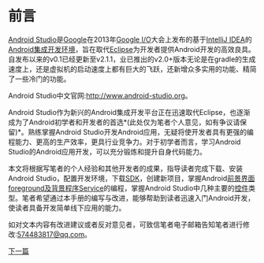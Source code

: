 # 前言 
[Android Studio]是[Google]在2013年[Google I/O]大会上发布的基于[IntelliJ IDEA]的[Android][][集成开发环境]，旨在取代[Eclipse]为开发者提供Android开发的高效良具。自发布以来的v0.1已经更新至v2.1.1，业已推出的v2.0+版本无论是在gradle的生成速度上，还是虚拟机的启动速度上都有巨大的飞跃，还新增众多实用的功能、精简了一些冷门的功能。  

Android Studio中文官网:<http://www.android-studio.org>。 
 
Android Studio作为新兴的Android集成开发平台正在迅速取代Eclipse，也逐渐成为了Android初学者和开发者的首选*(此处仅为笔者个人意见，如有争议请保留)*。熟练掌握Android Studio开发Android应用，无疑将使开发者具有更强的编程能力、更高的生产效率，更具行业竞争力。对于初学者而言，学习Android Studio的Android应用开发，可以充分锻炼和提升自身代码能力。  

本文将根据写笔者的个人经验和其他开发者的成果，指导读者完成下载、安装Android Studio，配置开发环境，下载[SDK]，创建新项目，掌握Android[前景界面foreground及背景程序Service]的编程，掌握Android Studio中几种主要的[控件]类型。笔者希望通过本手册的编写与改进，能够帮助到读者迅速入门Android开发，使读者具备开发简单线下应用的能力。

如对文本内容有改进建议或者反对意见者，可致信笔者电子邮箱告知笔者进行修改:<574483817@qq.com>。  

[下一篇]

[Android Studio]:https://zh.wikipedia.org/wiki/Android_Studio[Google]: https://www.google.com[Google I/O]: https://zh.wikipedia.org/wiki/Google_I/O
[IntelliJ IDEA]:https://www.jetbrains.com/idea/
[Eclipse]:https://www.eclipse.org
[Android]:https://zh.wikipedia.org/wiki/Android
[集成开发环境]:https://zh.wikipedia.org/wiki/集成开发环境
[SDK]:https://zh.wikipedia.org/wiki/软件开发工具包
[前景界面foreground及背景程序Service]:https://zh.wikipedia.org/wiki/Android#.E6.87.89.E7.94.A8.E7.A8.8B.E5.BC.8F
[控件]:https://zh.wikipedia.org/wiki/控件
[下一篇]:https://github.com/Thelordofdream/Android-Introduction/blob/master/下载Android%20Studio前的准备.md#下载android-studio前的准备